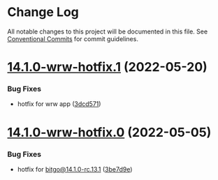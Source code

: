 # Change Log

All notable changes to this project will be documented in this file.
See [Conventional Commits](https://conventionalcommits.org) for commit guidelines.

# [14.1.0-wrw-hotfix.1](https://github.com/BitGo/BitGoJS/compare/bitgo@14.1.0-wrw-hotfix.0...bitgo@14.1.0-wrw-hotfix.1) (2022-05-20)


### Bug Fixes

* hotfix for wrw app ([3dcd571](https://github.com/BitGo/BitGoJS/commit/3dcd571b2f4e1af07fdd86c8990f6304f0622b72))





# [14.1.0-wrw-hotfix.0](https://github.com/BitGo/BitGoJS/compare/bitgo@14.1.0-rc.13...bitgo@14.1.0-wrw-hotfix.0) (2022-05-05)


### Bug Fixes

* hotfix for bitgo@14.1.0-rc.13.1 ([3be7d9e](https://github.com/BitGo/BitGoJS/commit/3be7d9edb29610b23577f5b3b8ea3f2ec9fc9c05))
